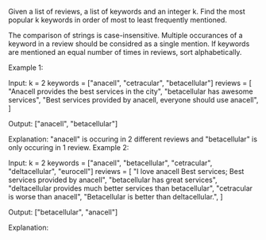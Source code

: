 Given a list of reviews, a list of keywords and an integer k. Find the most popular k keywords in order of most to least frequently mentioned.

The comparison of strings is case-insensitive.
Multiple occurances of a keyword in a review should be considred as a single mention.
If keywords are mentioned an equal number of times in reviews, sort alphabetically.

Example 1:

Input:
k = 2
keywords = ["anacell", "cetracular", "betacellular"]
reviews = [
  "Anacell provides the best services in the city",
  "betacellular has awesome services",
  "Best services provided by anacell, everyone should use anacell",
]

Output:
["anacell", "betacellular"]

Explanation:
"anacell" is occuring in 2 different reviews and "betacellular" is only occuring in 1 review.
Example 2:

Input:
k = 2
keywords = ["anacell", "betacellular", "cetracular", "deltacellular", "eurocell"]
reviews = [
  "I love anacell Best services; Best services provided by anacell",
  "betacellular has great services",
  "deltacellular provides much better services than betacellular",
  "cetracular is worse than anacell",
  "Betacellular is better than deltacellular.",
]

Output:
["betacellular", "anacell"]

Explanation: